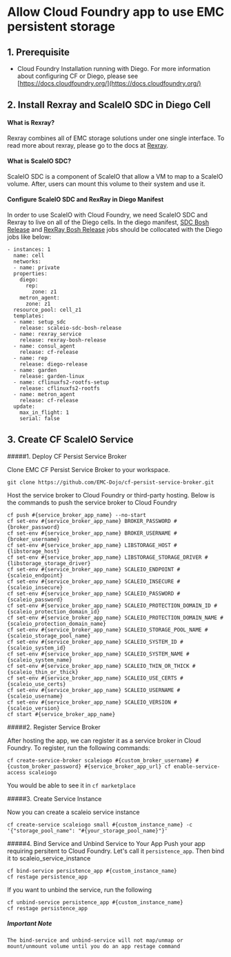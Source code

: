 # Allow Cloud Foundry app to use EMC persistent storage


## 1. Prerequisite
- Cloud Foundry Installation running with Diego. For more information about configuring CF or Diego, please see [https://docs.cloudfoundry.org/](https://docs.cloudfoundry.org/)


## 2. Install Rexray and ScaleIO SDC in Diego Cell
#### What is Rexray?

Rexray combines all of EMC storage solutions under one single interface. To read more about rexray, please go to the docs at [Rexray](http://rexray.readthedocs.io/en/v0.4.0-docs/).

 
#### What is ScaleIO SDC?

ScaleIO SDC is a component of ScaleIO that allow a VM to map to a ScaleIO volume. After, users can mount this volume to their system and use it.


#### Configure ScaleIO SDC and RexRay in Diego Manifest

In order to use ScaleIO with Cloud Foundry, we need ScaleIO SDC and Rexray to live on all of the Diego cells. In the diego manifest, [SDC Bosh Release](https://github.com/EMC-Dojo/ScaleIO-SDC-Bosh-Release) and [RexRay Bosh Release](https://github.com/EMC-Dojo/rexray-boshrelease) jobs should be collocated with the Diego jobs like below:


```
- instances: 1
  name: cell
  networks:
  - name: private
  properties:
    diego:
      rep:
        zone: z1
    metron_agent:
      zone: z1
  resource_pool: cell_z1
  templates:
  - name: setup_sdc
    release: scaleio-sdc-bosh-release
  - name: rexray_service
    release: rexray-bosh-release
  - name: consul_agent
    release: cf-release
  - name: rep
    release: diego-release
  - name: garden
    release: garden-linux
  - name: cflinuxfs2-rootfs-setup
    release: cflinuxfs2-rootfs
  - name: metron_agent
    release: cf-release
  update:
    max_in_flight: 1
    serial: false
```

## 3. Create CF ScaleIO Service
#####1. Deploy CF Persist Service Broker

Clone EMC CF Persist Service Broker to your workspace.
   
```
git clone https://github.com/EMC-Dojo/cf-persist-service-broker.git
```

Host the service broker to Cloud Foundry or third-party hosting. Below is the commands to push the service broker to Cloud Foundry

```
cf push #{service_broker_app_name} --no-start
cf set-env #{service_broker_app_name} BROKER_PASSWORD #{broker_password}
cf set-env #{service_broker_app_name} BROKER_USERNAME #{broker_username}
cf set-env #{service_broker_app_name} LIBSTORAGE_HOST #{libstorage_host}
cf set-env #{service_broker_app_name} LIBSTORAGE_STORAGE_DRIVER #{libstorage_storage_driver}
cf set-env #{service_broker_app_name} SCALEIO_ENDPOINT #{scaleio_endpoint}
cf set-env #{service_broker_app_name} SCALEIO_INSECURE #{scaleio_insecure}
cf set-env #{service_broker_app_name} SCALEIO_PASSWORD #{scaleio_password}
cf set-env #{service_broker_app_name} SCALEIO_PROTECTION_DOMAIN_ID #{scaleio_protection_domain_id}
cf set-env #{service_broker_app_name} SCALEIO_PROTECTION_DOMAIN_NAME #{scaleio_protection_domain_name}
cf set-env #{service_broker_app_name} SCALEIO_STORAGE_POOL_NAME #{scaleio_storage_pool_name}
cf set-env #{service_broker_app_name} SCALEIO_SYSTEM_ID #{scaleio_system_id}
cf set-env #{service_broker_app_name} SCALEIO_SYSTEM_NAME #{scaleio_system_name}
cf set-env #{service_broker_app_name} SCALEIO_THIN_OR_THICK #{scaleio_thin_or_thick}
cf set-env #{service_broker_app_name} SCALEIO_USE_CERTS #{scaleio_use_certs}
cf set-env #{service_broker_app_name} SCALEIO_USERNAME #{scaleio_username}
cf set-env #{service_broker_app_name} SCALEIO_VERSION #{scaleio_version}
cf start #{service_broker_app_name}
```

#####2. Register Service Broker

After hosting the app, we can register it as a service broker in Cloud Foundry. To register, run the following commands:

```
cf create-service-broker scaleiogo #{custom_broker_username} #{custom_broker_password} #{service_broker_app_url} cf enable-service-access scaleiogo
```

You would be able to see it in `cf marketplace`

#####3. Create Service Instance

Now you can create a scaleio service instance

```
cf create-service scaleiogo small #{custom_instance_name} -c '{"storage_pool_name": "#{your_storage_pool_name}"}'
```
	
#####4. Bind Service and Unbind Service to Your App
Push your app requiring persitent to Cloud Foundry. Let's call it `persistence_app`. Then bind it to scaleio_service_instance

```
cf bind-service persistence_app #{custom_instance_name}
cf restage persistence_app
```

If you want to unbind the service, run the following

```
cf unbind-service persistence_app #{custom_instance_name}
cf restage persistence_app
```

##### Important Note

```
The bind-service and unbind-service will not map/unmap or mount/unmount volume until you do an app restage command
```
	
	
		

	

